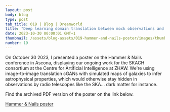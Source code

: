 ```yaml
---
layout: post
body: blog
type: post
tab_title: 019 | Blog | Dreamworld
title: "Deep learning domain translation between mock observations and hydrodynamical simulations"
date: 2023-10-30 00:00:01 GMT+1
thumbnail: /assets/blog-assets/019-hammer-and-nails-poster/images/thumb.jpg
number: 19
---
```


On October 30 2023, I presented a poster on the Hammer & Nails
conference in Ascona, displaying our ongoing work for the SKACH
consortium at the Centre for Artificial Intelligence at ZHAW. We're
using image-to-image translation cGANs with simulated maps of galaxies
to infer astrophysical properties, which would otherwise stay hidden
in observations by radio telescopes like the SKA... dark matter for
instance.

<!--more-->
Find the archived PDF version of the poster on the link below.


[Hammer & Nails poster ](/assets/blog-assets/019-hammer-and-nails-poster/files/231030_H&N_poster.pdf)
